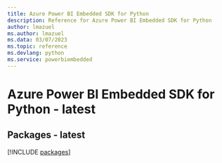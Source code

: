 ```yaml
---
title: Azure Power BI Embedded SDK for Python
description: Reference for Azure Power BI Embedded SDK for Python
author: lmazuel
ms.author: lmazuel
ms.data: 03/07/2023
ms.topic: reference
ms.devlang: python
ms.service: powerbiembedded
---
```

# Azure Power BI Embedded SDK for Python - latest
## Packages - latest
[!INCLUDE [packages](power-bi-embedded-index.md)]